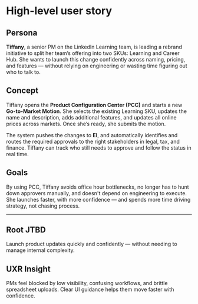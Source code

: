 # High-level user story

## Persona
**Tiffany**, a senior PM on the LinkedIn Learning team, is leading a rebrand initiative to split her team’s offering into two SKUs: Learning and Career Hub. She wants to launch this change confidently across naming, pricing, and features — without relying on engineering or wasting time figuring out who to talk to.

## Concept
Tiffany opens the **Product Configuration Center (PCC)** and starts a new **Go-to-Market Motion**. She selects the existing Learning SKU, updates the name and description, adds additional features, and updates all online prices across markets. Once she’s ready, she submits the motion.

The system pushes the changes to **EI**, and automatically identifies and routes the required approvals to the right stakeholders in legal, tax, and finance. Tiffany can track who still needs to approve and follow the status in real time.

## Goals
By using PCC, Tiffany avoids office hour bottlenecks, no longer has to hunt down approvers manually, and doesn't depend on engineering to execute. She launches faster, with more confidence — and spends more time driving strategy, not chasing process.

---


## Root JTBD
Launch product updates quickly and confidently — without needing to manage internal complexity.

## UXR Insight  
PMs feel blocked by low visibility, confusing workflows, and brittle spreadsheet uploads. Clear UI guidance helps them move faster with confidence.